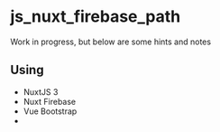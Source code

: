 # js_nuxt_firebase_path

 Work in progress, but below are some hints and notes

## Using

- NuxtJS 3
- Nuxt Firebase
- Vue Bootstrap
- 